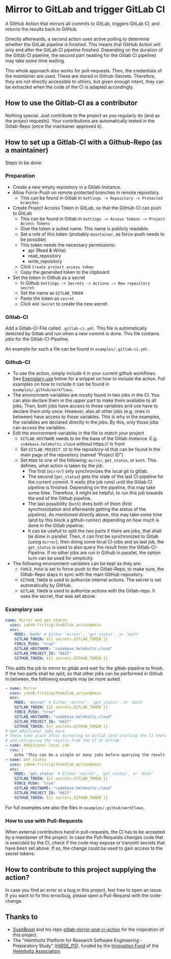 <!--
SPDX-FileCopyrightText: 2022 Jakob Fritz <j.fritz@fz-juelich.de>

SPDX-License-Identifier: MIT
-->

# Mirror to GitLab and trigger GitLab CI

A GitHub Action that mirrors all commits to GitLab, triggers GitLab CI,
and returns the results back to GitHub.

Directly afterwards, a second action uses active polling to determine
whether the GitLab pipeline is finished. This means that GitHub Action
will only end after the GitLab CI pipeline finished.
Depending on the duration of the Gitlab CI pipeline, the second part
(waiting for the Gitlab CI pipeline) may take some time waiting.

This whole approach also works for pull-requests.
Then, the credentials of the maintainer are used.
These are stored in Github-Secrets.
Therefore, they are not directly accessible to others, but given enough intent,
they can be extracted when the code of the CI is adapted accordingly.

## How to use the Gitlab-CI as a contributor

Nothing special. Just contribute to the project as you regularly do
(and as the project requests). Your contributions are automatically
tested in the Gitlab-Repo (once the maintainer approved it).

## How to set up a Gitlab-CI with a Github-Repo (as a maintainer)

Steps to be done:

### Preparation

- Create a new empty repository in a Gitlab-Instance.
- Allow Force-Push on remote protected branches in remote repository.
  - This can be found in Gitlab in
    `Settings -> Repository -> Protected branches`
- Create Project Access Token in GitLab,
  so that the GitHub-CI can push to GitLab
  - This can be found in Gitlab in
    `Settings -> Access Tokens -> Project Access Tokens`
  - Give the token a suited name. This name is publicly readable.
  - Set a role of this token (probably `maintainer`,
                              as force-push needs to be possible)
  - This token needs the necessary permissions:
    - api (Read & Write)
    - read_repository
    - write_repository
  - Click `Create project access token`
  - Copy the generated token to the clipboard
- Set the token in Github as a secret
  - In Github `Settings -> Secrets -> Actions -> New repository secret`
  - Set the name as `GITLAB_TOKEN`
  - Paste the token as `secret`
  - Click `Add Secret` to create the new secret

### Gitlab-CI

Add a Gitlab-CI-File called `.gitlab-ci.yml`.
This file is automatically detected by Gitlab
and run when a new commit is done.
This file contains jobs for the Gitlab-CI-Pipeline.

An example for such a file can be found in `examples/.gitlab-ci.yml`.

### Github-CI

- To use the action, simply include it in your current github workflows.
See [Exemplary use](#examplary-use) below for a snippet on how to include the action.
Full examples on how to include it can be found in `examples/.github/workflows`.
- The environment-variables are mostly found in two jobs in the CI.
You can also declare them in the upper part to make them available to all jobs.
Then, both jobs have access to those variables
and use have to declare them only once.
However, also all other jobs (e.g. ones in between) have access to those
variables. This is why in the examples, the variables are declared directly
in the jobs. By this, only those jobs can access the variables.
- Edit the environment-variables in the file to match your project
  - `GITLAB_HOSTNAME` needs to be the base of the Gitlab-Instance.
  E.g. `codebase.helmholtz.cloud` without https:// in front
  - Set `GITLAB_PROJECT_ID` to the repository-id
  that can be found in the main page of the repository (named "Project ID")
  - Set `MODE` to one of the following: `mirror`, `get_status`, or `both`.
  This defines, what action is taken by the job.
    - The first (`mirror`) only synchronizes the local git to gitlab.
    - The second (`get_status`) gets the state of the last CI-pipeline
  for the current commit. It waits (the job runs) until the Gitlab CI pipeline
  is finished. Depending on the pipeline, this may take some time.
  Therefore, it might be helpful, to run this job towards the end
  of the Github pipeline.
    - The last possibility (`both`) does both of them
  (first synchronization and afterwards getting the status of the pipeline).
  As mentioned directly above, this may take some time (and by this block a
  github-runner) depending on how much is done in the Gitlab pipeline.
    - It can be usefull to split the two parts if there are jobs,
  that shall be done in parallel.
  Then, it can first be synchronized to Gitlab (using `mirror`),
  then doing some local CI-jobs and as last job, the `get_status` is used
  to also query the result from the Gitlab-CI-Pipeline.
  If no other jobs are run in Github in parallel,
  the option `both` can be used for simplicity.
- The following environment-variables can be kept as they are:
  - `FORCE_PUSH` is set to force-push to the Gitlab-Repo, to make sure,
  the Gitlab-Repo stays in sync with the main GitHub-repository.
  - `GITHUB_TOKEN` is used to authorize internal actions.
  The secret is set automatically by GitHub.
  - `GITLAB_TOKEN` is used to authorize actions with the Gitlab-repo.
  It uses the secret, that was set above.

### Examplary use

``` yaml
name: Mirror and get status
  uses: jakob-fritz/github2lab_action@main
  env:
    MODE: 'both' # Either 'mirror', 'get_status', or 'both'
    GITLAB_TOKEN: ${{ secrets.GITLAB_TOKEN }}
    FORCE_PUSH: "true"
    GITLAB_HOSTNAME: "codebase.helmholtz.cloud"
    GITLAB_PROJECT_ID: "6627"
    GITHUB_TOKEN: ${{ secrets.GITHUB_TOKEN }}
```

This adds the job to mirror to gitlab and wait for the gitlab-pipeline to finish. If the two parts shall be split, so that other jobs can be performed in Github in between, the following example may be more suited.

``` yaml
- name: Mirror
  uses: jakob-fritz/github2lab_action@main
  env:
    MODE: 'mirror' # Either 'mirror', 'get_status', or 'both'
    GITLAB_TOKEN: ${{ secrets.GITLAB_TOKEN }}
    FORCE_PUSH: "true"
    GITLAB_HOSTNAME: "codebase.helmholtz.cloud"
    GITLAB_PROJECT_ID: "6627"
    GITHUB_TOKEN: ${{ secrets.GITHUB_TOKEN }}
# Add additional jobs here
# These take place after mirroring to Gitlab (and starting the CI there)
# and retrieving the results from the CI at Gitlab.
- name: Additional local job
  run: |
    echo "This can be a single or many jobs before querying the result from Gitlab-CI"
- name: Get status
  uses: jakob-fritz/github2lab_action@main
  env:
    MODE: 'get_status' # Either 'mirror', 'get_status', or 'both'
    GITLAB_TOKEN: ${{ secrets.GITLAB_TOKEN }}
    FORCE_PUSH: "true"
    GITLAB_HOSTNAME: "codebase.helmholtz.cloud"
    GITLAB_PROJECT_ID: "6627"
    GITHUB_TOKEN: ${{ secrets.GITHUB_TOKEN }}
```

For full examples see also the files in `examples/.github/workflows`.

### How to use with Pull-Requests

When external contributors hand in pull-requests, the CI has to be accepted
by a maintainer of the project. In case the Pull-Requests changes code
that is executed by the CI, check if the code may expose or transmit secrets
that have been set above.
If so, the change could be used to gain access to the secret tokens.

## How to contribute to this project supplying the action?

In case you find an error or a bug in this project,
feel free to open an issue.
If you want to fix this error/bug,
please open a Pull-Request with the code-change.

## Thanks to

- [SvanBoxel](<https://github.com/SvanBoxel>)
and his repo [gitlab-mirror-and-ci-action](<https://github.com/SvanBoxel/gitlab-mirror-and-ci-action>)
for the inspiration of this project.
- The "Helmholtz Platform for Research Software Engineering - Preparatory Study"
([HiRSE_PS](<https://www.helmholtz-hirse.de/>)),
funded by the [Innovation Fund](<https://www.helmholtz.de/en/transfer/helmholtz-association-transfer-instruments/innovation-fund-of-the-helmholtz-centers/>)
of the [Helmholtz Association](<https://www.helmholtz.de/en/>).
